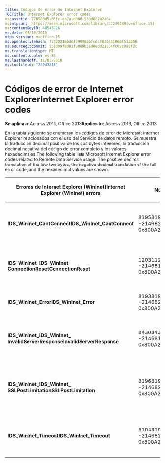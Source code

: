 ```yaml
---
title: Códigos de error de Internet Explorer
TOCTitle: Internet Explorer error codes
ms:assetid: 776580d5-05fc-aa7a-d066-530d887a2a64
ms:mtpsurl: https://msdn.microsoft.com/library/JJ249489(v=office.15)
ms:contentKeyID: 48545726
ms.date: 09/18/2015
mtps_version: v=office.15
ms.openlocfilehash: f3520216bd6f7994826fc6cf035931068f532250
ms.sourcegitcommit: 558d09fad81f8d80b5ad0edd21934fc09c098f2c
ms.translationtype: MT
ms.contentlocale: es-ES
ms.lasthandoff: 11/03/2018
ms.locfileid: "25943818"
---
```

# <a name="internet-explorer-error-codes"></a><span data-ttu-id="1469d-102">Códigos de error de Internet Explorer</span><span class="sxs-lookup"><span data-stu-id="1469d-102">Internet Explorer error codes</span></span>

<span data-ttu-id="1469d-103">**Se aplica a**: Access 2013, Office 2013</span><span class="sxs-lookup"><span data-stu-id="1469d-103">**Applies to**: Access 2013, Office 2013</span></span>

<span data-ttu-id="1469d-p101">En la tabla siguiente se enumeran los códigos de error de Microsoft Internet Explorer relacionados con el uso del Servicio de datos remoto. Se muestra la traducción decimal positiva de los dos bytes inferiores, la traducción decimal negativa del código de error completo y los valores hexadecimales.</span><span class="sxs-lookup"><span data-stu-id="1469d-p101">The following table lists Microsoft Internet Explorer error codes related to Remote Data Service usage. The positive decimal translation of the low two bytes, the negative decimal translation of the full error code, and the hexadecimal values are shown.</span></span>

<table>
<colgroup>
<col style="width: 33%" />
<col style="width: 33%" />
<col style="width: 33%" />
</colgroup>
<thead>
<tr class="header">
<th><p><span data-ttu-id="1469d-106">Errores de Internet Explorer (Wininet)</span><span class="sxs-lookup"><span data-stu-id="1469d-106">Internet Explorer (Wininet) errors</span></span></p></th>
<th><p><span data-ttu-id="1469d-107">Número</span><span class="sxs-lookup"><span data-stu-id="1469d-107">Number</span></span></p></th>
<th><p><span data-ttu-id="1469d-108">Descripción</span><span class="sxs-lookup"><span data-stu-id="1469d-108">Description</span></span></p></th>
</tr>
</thead>
<tbody>
<tr class="odd">
<td><p><span data-ttu-id="1469d-109"><strong>IDS_WinInet_CantConnect</strong></span><span class="sxs-lookup"><span data-stu-id="1469d-109"><strong>IDS_WinInet_CantConnect</strong></span></span></p></td>
<td><p><span data-ttu-id="1469d-110">8195</span><span class="sxs-lookup"><span data-stu-id="1469d-110">8195</span></span><br />
<span data-ttu-id="1469d-111">-2146820093</span><span class="sxs-lookup"><span data-stu-id="1469d-111">-2146820093</span></span><br />
<span data-ttu-id="1469d-112">0x800A2003</span><span class="sxs-lookup"><span data-stu-id="1469d-112">0x800A2003</span></span></p></td>
<td><p><span data-ttu-id="1469d-113">Error en cliente Internet: no se puede conectar al servidor.</span><span class="sxs-lookup"><span data-stu-id="1469d-113">Internet Client Error: Cannot Connect to Server.</span></span></p></td>
</tr>
<tr class="even">
<td><p><span data-ttu-id="1469d-114"><strong>IDS_WinInet_</span><span class="sxs-lookup"><span data-stu-id="1469d-114"><strong>IDS_WinInet_</span></span><br />
<span data-ttu-id="1469d-115">ConnectionReset</strong></span><span class="sxs-lookup"><span data-stu-id="1469d-115">ConnectionReset</strong></span></span></p></td>
<td><p><span data-ttu-id="1469d-116">12031</span><span class="sxs-lookup"><span data-stu-id="1469d-116">12031</span></span><br />
<span data-ttu-id="1469d-117">-2146816257</span><span class="sxs-lookup"><span data-stu-id="1469d-117">-2146816257</span></span><br />
<span data-ttu-id="1469d-118">0x800A2EFF</span><span class="sxs-lookup"><span data-stu-id="1469d-118">0x800A2EFF</span></span></p></td>
<td><p><span data-ttu-id="1469d-119">Error en cliente Internet: conexión restablecida.</span><span class="sxs-lookup"><span data-stu-id="1469d-119">Internet Client Error: Connection Reset.</span></span></p></td>
</tr>
<tr class="odd">
<td><p><span data-ttu-id="1469d-120"><strong>IDS_WinInet_Error</strong></span><span class="sxs-lookup"><span data-stu-id="1469d-120"><strong>IDS_WinInet_Error</strong></span></span></p></td>
<td><p><span data-ttu-id="1469d-121">8193</span><span class="sxs-lookup"><span data-stu-id="1469d-121">8193</span></span><br />
<span data-ttu-id="1469d-122">-2146820095</span><span class="sxs-lookup"><span data-stu-id="1469d-122">-2146820095</span></span><br />
<span data-ttu-id="1469d-123">0x800A2001</span><span class="sxs-lookup"><span data-stu-id="1469d-123">0x800A2001</span></span></p></td>
<td><p><span data-ttu-id="1469d-124">Error en cliente Internet.</span><span class="sxs-lookup"><span data-stu-id="1469d-124">Internet Client Error.</span></span></p></td>
</tr>
<tr class="even">
<td><p><span data-ttu-id="1469d-125"><strong>IDS_WinInet_</span><span class="sxs-lookup"><span data-stu-id="1469d-125"><strong>IDS_WinInet_</span></span><br />
<span data-ttu-id="1469d-126">InvalidServerResponse</strong></span><span class="sxs-lookup"><span data-stu-id="1469d-126">InvalidServerResponse</strong></span></span></p></td>
<td><p><span data-ttu-id="1469d-127">8430</span><span class="sxs-lookup"><span data-stu-id="1469d-127">8430</span></span><br />
<span data-ttu-id="1469d-128">-2146819858</span><span class="sxs-lookup"><span data-stu-id="1469d-128">-2146819858</span></span><br />
<span data-ttu-id="1469d-129">0x800A20EE</span><span class="sxs-lookup"><span data-stu-id="1469d-129">0x800A20EE</span></span></p></td>
<td><p><span data-ttu-id="1469d-130">Error en cliente Internet: respuesta de servidor no válida.</span><span class="sxs-lookup"><span data-stu-id="1469d-130">Internet Client Error: Invalid Server Response.</span></span></p></td>
</tr>
<tr class="odd">
<td><p><span data-ttu-id="1469d-131"><strong>IDS_WinInet_</span><span class="sxs-lookup"><span data-stu-id="1469d-131"><strong>IDS_WinInet_</span></span><br />
<span data-ttu-id="1469d-132">SSLPostLimitation</strong></span><span class="sxs-lookup"><span data-stu-id="1469d-132">SSLPostLimitation</strong></span></span></p></td>
<td><p><span data-ttu-id="1469d-133">8196</span><span class="sxs-lookup"><span data-stu-id="1469d-133">8196</span></span><br />
<span data-ttu-id="1469d-134">-2146820092</span><span class="sxs-lookup"><span data-stu-id="1469d-134">-2146820092</span></span><br />
<span data-ttu-id="1469d-135">0x800A2004</span><span class="sxs-lookup"><span data-stu-id="1469d-135">0x800A2004</span></span></p></td>
<td><p><span data-ttu-id="1469d-136">Error en cliente Internet: error SSL (probable límite de 32 KB en la carga de datos).</span><span class="sxs-lookup"><span data-stu-id="1469d-136">Internet Client Error: SSL Error (possibly 32K data upload limitation).</span></span></p></td>
</tr>
<tr class="even">
<td><p><span data-ttu-id="1469d-137"><strong>IDS_WinInet_Timeout</strong></span><span class="sxs-lookup"><span data-stu-id="1469d-137"><strong>IDS_WinInet_Timeout</strong></span></span></p></td>
<td><p><span data-ttu-id="1469d-138">8194</span><span class="sxs-lookup"><span data-stu-id="1469d-138">8194</span></span><br />
<span data-ttu-id="1469d-139">-2146820094</span><span class="sxs-lookup"><span data-stu-id="1469d-139">-2146820094</span></span><br />
<span data-ttu-id="1469d-140">0x800A2002</span><span class="sxs-lookup"><span data-stu-id="1469d-140">0x800A2002</span></span></p></td>
<td><p><span data-ttu-id="1469d-141">Error en cliente Internet: excedido el tiempo de espera en la petición.</span><span class="sxs-lookup"><span data-stu-id="1469d-141">Internet Client Error: Request Timeout.</span></span></p></td>
</tr>
</tbody>
</table>

